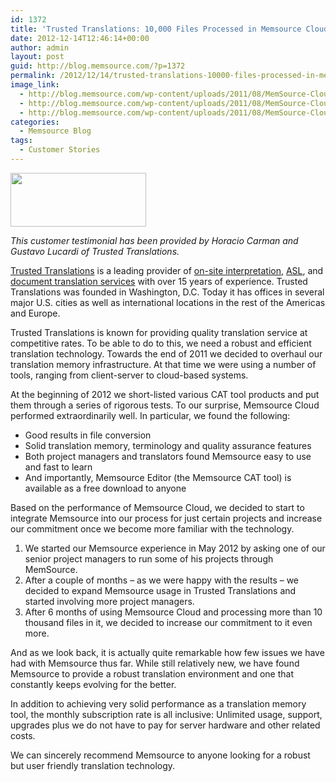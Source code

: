 ```yaml
---
id: 1372
title: 'Trusted Translations: 10,000 Files Processed in Memsource Cloud'
date: 2012-12-14T12:46:14+00:00
author: admin
layout: post
guid: http://blog.memsource.com/?p=1372
permalink: /2012/12/14/trusted-translations-10000-files-processed-in-memsource-cloud/
image_link:
  - http://blog.memsource.com/wp-content/uploads/2011/08/MemSource-Cloud.png
  - http://blog.memsource.com/wp-content/uploads/2011/08/MemSource-Cloud.png
  - http://blog.memsource.com/wp-content/uploads/2011/08/MemSource-Cloud.png
categories:
  - Memsource Blog
tags:
  - Customer Stories
---
```

[<img class=" size-full wp-image-1374 alignleft" title="trusted-translations" src="/wp-content/uploads/2012/12/trusted-translations.png" alt="" width="217" height="86" />](http://www.trustedtranslations.com/)

_This customer testimonial has been provided by Horacio Carman and Gustavo Lucardi of Trusted Translations._<!--more-->

[Trusted Translations](http://www.trustedtranslations.com/) is a leading provider of [on-site interpretation](http://www.trustedtranslations.com/translation-services/onsite-interpretation.asp), [ASL](http://www.trustedtranslations.com/translation-services/asl.asp), and [document translation services](http://www.trustedtranslations.com/translation-services/document-translation.asp) with over 15 years of experience. Trusted Translations was founded in Washington, D.C. Today it has offices in several major U.S. cities as well as international locations in the rest of the Americas and Europe.

Trusted Translations is known for providing quality translation service at competitive rates. To be able to do to this, we need a robust and efficient translation technology. Towards the end of 2011 we decided to overhaul our translation memory infrastructure. At that time we were using a number of tools, ranging from client-server to cloud-based systems.

At the beginning of 2012 we short-listed various CAT tool products and put them through a series of rigorous tests. To our surprise, Memsource Cloud performed extraordinarily well. In particular, we found the following:

  * Good results in file conversion
  * Solid translation memory, terminology and quality assurance features
  * Both project managers and translators found Memsource easy to use and fast to learn
  * And importantly, Memsource Editor (the Memsource CAT tool) is available as a free download to anyone

Based on the performance of Memsource Cloud, we decided to start to integrate Memsource into our process for just certain projects and increase our commitment once we become more familiar with the technology.

  1. We started our Memsource experience in May 2012 by asking one of our senior project managers to run some of his projects through MemSource.
  2. After a couple of months – as we were happy with the results – we decided to expand Memsource usage in Trusted Translations and started involving more project managers.
  3. After 6 months of using Memsource Cloud and processing more than 10 thousand files in it, we decided to increase our commitment to it even more.

And as we look back, it is actually quite remarkable how few issues we have had with Memsource thus far. While still relatively new, we have found Memsource to provide a robust translation environment and one that constantly keeps evolving for the better.

In addition to achieving very solid performance as a translation memory tool, the monthly subscription rate is all inclusive: Unlimited usage, support, upgrades plus we do not have to pay for server hardware and other related costs.

We can sincerely recommend Memsource to anyone looking for a robust but user friendly translation technology.
